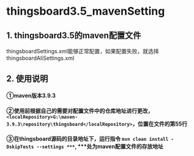 # thingsboard3.5_mavenSetting
## 1. thingsboard3.5的maven配置文件

thingsboardSettings.xml能够正常配置，如果配置失败，就选择thingsboardAliSettings.xml
## 2. 使用说明

#### ①maven版本3.9.3
#### ②使用前根据自己的需要对配置文件中的仓库地址进行更改，`<localRepository>G:\maven-3.9.3\repository\thingsboard</localRepository>`，位置在文件的第55行
#### ③在thingsboard源码的目录地址下，运行指令 `mvn clean install -DskipTests --settings ***`, ***处为maven配置文件的存放地址
